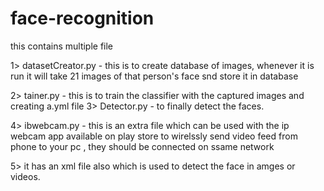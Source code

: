 # face-recognition

this contains multiple file

1> datasetCreator.py - this is to create database of images, whenever it is run it will take 21 images of that person's 
  face snd store it in database
  
2> tainer.py - this is to train the classifier with the captured images and creating a.yml file
3> Detector.py - to finally detect the faces.

4> ibwebcam.py - this is an extra file which can be used with the ip webcam app available on play store to wirelssly send
 video feed from phone to your pc , they should be connected on ssame network
  
5> it has an xml file also which is used to detect the face in amges or videos.
